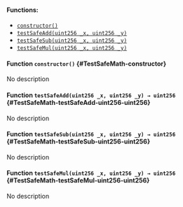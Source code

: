 

#### Functions:
- [`constructor()`](#TestSafeMath-constructor)
- [`testSafeAdd(uint256 _x, uint256 _y)`](#TestSafeMath-testSafeAdd-uint256-uint256)
- [`testSafeSub(uint256 _x, uint256 _y)`](#TestSafeMath-testSafeSub-uint256-uint256)
- [`testSafeMul(uint256 _x, uint256 _y)`](#TestSafeMath-testSafeMul-uint256-uint256)


#### Function `constructor()` {#TestSafeMath-constructor}
No description
#### Function `testSafeAdd(uint256 _x, uint256 _y) → uint256` {#TestSafeMath-testSafeAdd-uint256-uint256}
No description
#### Function `testSafeSub(uint256 _x, uint256 _y) → uint256` {#TestSafeMath-testSafeSub-uint256-uint256}
No description
#### Function `testSafeMul(uint256 _x, uint256 _y) → uint256` {#TestSafeMath-testSafeMul-uint256-uint256}
No description

